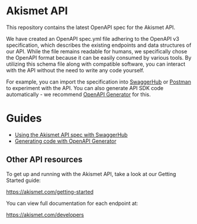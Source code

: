 # Akismet API 

This repository contains the latest OpenAPI spec for the Akismet API.

We have created an OpenAPI spec.yml file adhering to the OpenAPI v3 specification, which describes the existing endpoints and data structures of our API. While the file remains readable for humans, we specifically chose the OpenAPI format because it can be easily consumed by various tools. By utilizing this schema file along with compatible software, you can interact with the API without the need to write any code yourself.

For example, you can import the specification into [SwaggerHub](https://github.com/Automattic/akismet-api/wiki/Using-the-Akismet-API-spec-with-SwaggerHub) or [Postman](https://www.postman.com/) to experiment with the API. You can also generate API SDK code automatically - we recommend [OpenAPI Generator](https://github.com/OpenAPITools/openapi-generator) for this.

# Guides

* [Using the Akismet API spec with SwaggerHub](https://github.com/Automattic/akismet-api/wiki/Using-the-Akismet-API-spec-with-SwaggerHub)
* [Generating code with OpenAPI Generator](https://github.com/Automattic/akismet-api/wiki/Generating-code-with-OpenAPI-Generator)

## Other API resources

To get up and running with the Akismet API, take a look at our Getting Started guide:

https://akismet.com/getting-started

You can view full documentation for each endpoint at:

https://akismet.com/developers
